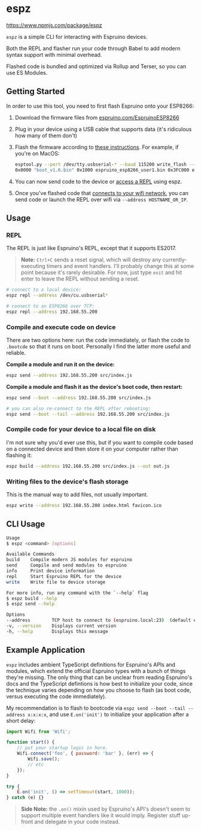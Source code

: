 # espz

https://www.npmjs.com/package/espz

`espz` is a simple CLI for interacting with Espruino devices.

Both the REPL and flasher run your code through Babel to add modern syntax support with minimal overhead.

Flashed code is bundled and optimized via Rollup and Terser, so you can use ES Modules.

## Getting Started

In order to use this tool, you need to first flash Espruino onto your ESP8266:

1. Download the firmware files from [espruino.com/EspruinoESP8266](http://www.espruino.com/EspruinoESP8266#firmware-updates)

2. Plug in your device using a USB cable that supports data (it's ridiculous how many of them don't)

3. Flash the firmware according to [these instructions](http://www.espruino.com/ESP8266_Flashing). For example, if you're on MacOS:
    
     ```sh
    esptool.py --port /dev/tty.usbserial-* --baud 115200 write_flash --flash_freq 80m --flash_mode dio --flash_size 32m \
    0x0000 "boot_v1.6.bin" 0x1000 espruino_esp8266_user1.bin 0x3FC000 esp_init_data_default.bin 0x3FE000 blank.bin
    ```

4. You can now send code to the device or [access a REPL](#repl) using espz.

5. Once you've flashed code that [connects to your wifi network](https://github.com/developit/espz/blob/f3303ea279c9ed18cab313daca8e6e29076f359c/demo/homectrl/index.js#L97-L119), you can send code or launch the REPL over wifi via `--address HOSTNAME_OR_IP`.

## Usage

### REPL

The REPL is just like Espruino's REPL, except that it supports ES2017.

> **Note:** `Ctrl+C` sends a reset signal, which will destroy any currently-executing timers and event handlers.
> I'll probably change this at some point because it's rarely desirable.
> For now, just type `exit` and hit enter to leave the REPL without sending a reset.

```sh
# connect to a local device:
espz repl --address /dev/cu.usbserial*

# connect to an ESP8266 over TCP:
espz repl --address 192.168.55.200
```

### Compile and execute code on device

There are two options here: run the code immediately, or flash the code to `.bootcde` so that it runs on boot. Personally I find the latter more useful and reliable.

**Compile a module and run it on the device:**

```sh
espz send --address 192.168.55.200 src/index.js
```

**Compile a module and flash it as the device's boot code, then restart:**

```sh
espz send --boot --address 192.168.55.200 src/index.js

# you can also re-connect to the REPL after rebooting:
espz send --boot --tail --address 192.168.55.200 src/index.js
```

### Compile code for your device to a local file on disk

I'm not sure why you'd ever use this, but if you want to compile code based on a connected device and then store it on your computer rather than flashing it:

```sh
espz build --address 192.168.55.200 src/index.js --out out.js
```

### Writing files to the device's flash storage

This is the manual way to add files, not usually important.

```sh
espz write --address 192.168.55.200 index.html favicon.ico
```

## CLI Usage

```sh
Usage
$ espz <command> [options]

Available Commands
build    Compile modern JS modules for espruino
send     Compile and send modules to espruino
info     Print device information
repl     Start Espruino REPL for the device
write    Write file to device storage

For more info, run any command with the `--help` flag
$ espz build --help
$ espz send --help

Options
--address        TCP host to connect to (espruino.local:23)  (default espruino.local:23)
-v, --version    Displays current version
-h, --help       Displays this message
```

## Example Application

`espz` includes ambient TypeScript definitions for Espruino's APIs and modules, which extend the official Espruino types with a bunch of things they're missing. The only thing that can be unclear from reading Espruino's docs and the TypeScript defintions is how best to initialize your code, since the technique varies depending on how you choose to flash (as boot code, versus executing the code immediately).

My recommendation is to flash to bootcode via `espz send --boot --tail --address x:x:x:x`, and use `E.on('init')` to initialize your application after a short delay:

```js
import Wifi from 'Wifi';

function start() {
	// put your startup logic in here.
	Wifi.connect('foo', { password: 'bar' }, (err) => {
		Wifi.save();
		// etc
	});
}

try {
	E.on('init', () => setTimeout(start, 1000));
} catch (e) {}
```

> **Side Note:** the `.on()` mixin used by Espruino's API's doesn't seem to support multiple event handlers like it would imply. Register stuff up-front and delegate in your code instead.
